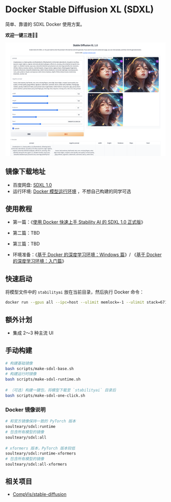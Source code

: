 # Docker Stable Diffusion XL (SDXL)

简单、靠谱的 SDXL Docker 使用方案。

**欢迎一键三连**🌟👏

![](.github/preview.png)

## 镜像下载地址

- 百度网盘: [SDXL 1.0](https://pan.baidu.com/s/1WKZEPFCvCpg-e4KlDT6bLw?pwd=soul#list/path=%2F)
- 运行环境: [Docker 模型运行环境](https://pan.baidu.com/s/1MjJrtubxs-APvlEBO0XYCQ?pwd=soul#list/path=%2F) ，不想自己构建的同学可选

## 使用教程

- 第一篇：《[使用 Docker 快速上手 Stability AI 的 SDXL 1.0 正式版](https://zhuanlan.zhihu.com/p/646706041)》
- 第二篇：TBD
- 第三篇：TBD

- 环境准备：《[基于 Docker 的深度学习环境：Windows 篇](https://zhuanlan.zhihu.com/p/646758615)》/ 《[基于 Docker 的深度学习环境：入门篇](https://soulteary.com/2023/03/22/docker-based-deep-learning-environment-getting-started.html)》

## 快速启动

将模型文件中的 `stabilityai` 放在当前目录，然后执行 Docker 命令：

```bash
docker run --gpus all --ipc=host --ulimit memlock=-1 --ulimit stack=67108864 --rm -it -v `pwd`/stabilityai/:/app/stabilityai -p 7860:7860 soulteary/sdxl:runtime
```

## 额外计划

- 集成 2～3 种主流 UI

## 手动构建

```bash
# 构建基础镜像
bash scripts/make-sdxl-base.sh
# 构建运行时镜像
bash scripts/make-sdxl-runtime.sh

# （可选）构建一键包，将模型下载至 `stabilityai` 目录后
bash scripts/make-sdxl-one-click.sh
```

### Docker 镜像说明

```bash
# 和官方镜像保持一致的 PyTorch 版本
soulteary/sdxl:runtime
# 包含所有模型的镜像
soulteary/sdxl:all

# xformers 版本，PyTorch 版本较低
soulteary/sdxl:runtime-xformers
# 包含所有模型的镜像
soulteary/sdxl:all-xformers
```

## 相关项目

- [CompVis/stable-diffusion](https://github.com/CompVis/stable-diffusion)